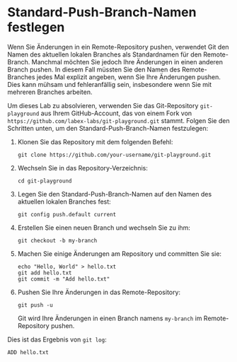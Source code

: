 # Standard-Push-Branch-Namen festlegen

Wenn Sie Änderungen in ein Remote-Repository pushen, verwendet Git den Namen des aktuellen lokalen Branches als Standardnamen für den Remote-Branch. Manchmal möchten Sie jedoch Ihre Änderungen in einen anderen Branch pushen. In diesem Fall müssten Sie den Namen des Remote-Branches jedes Mal explizit angeben, wenn Sie Ihre Änderungen pushen. Dies kann mühsam und fehleranfällig sein, insbesondere wenn Sie mit mehreren Branches arbeiten.

Um dieses Lab zu absolvieren, verwenden Sie das Git-Repository `git-playground` aus Ihrem GitHub-Account, das von einem Fork von `https://github.com/labex-labs/git-playground.git` stammt. Folgen Sie den Schritten unten, um den Standard-Push-Branch-Namen festzulegen:

1. Klonen Sie das Repository mit dem folgenden Befehl:
   ```
   git clone https://github.com/your-username/git-playground.git
   ```
2. Wechseln Sie in das Repository-Verzeichnis:
   ```
   cd git-playground
   ```
3. Legen Sie den Standard-Push-Branch-Namen auf den Namen des aktuellen lokalen Branches fest:
   ```
   git config push.default current
   ```
4. Erstellen Sie einen neuen Branch und wechseln Sie zu ihm:
   ```
   git checkout -b my-branch
   ```
5. Machen Sie einige Änderungen am Repository und committen Sie sie:
   ```
   echo "Hello, World" > hello.txt
   git add hello.txt
   git commit -m "Add hello.txt"
   ```
6. Pushen Sie Ihre Änderungen in das Remote-Repository:
   ```
   git push -u
   ```
   Git wird Ihre Änderungen in einen Branch namens `my-branch` im Remote-Repository pushen.

Dies ist das Ergebnis von `git log`:

```shell
ADD hello.txt
```
